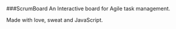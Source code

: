 ###ScrumBoard
An Interactive board for Agile task management.

Made with love, sweat and JavaScript.  
